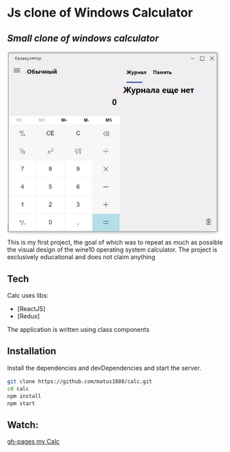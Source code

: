 # Js clone of Windows Calculator
## _Small clone of windows calculator_

![logo](https://github.com/matus1888/calc/blob/main/calcScree.jpg)
This is my first project, the goal of which was to repeat as much as possible the visual design of the wine10 operating system calculator. The project is exclusively educational and does not claim anything

## Tech

Calc uses libs:

- [ReactJS] 
- [Redux]

The application is written using class components

## Installation

Install the dependencies and devDependencies and start the server.

```sh
git clone https://github.com/matus1888/calc.git
cd calc
npm install
npm start 
```

## Watch:
[gh-pages my Calc](https://matus1888.github.io/calc/)
